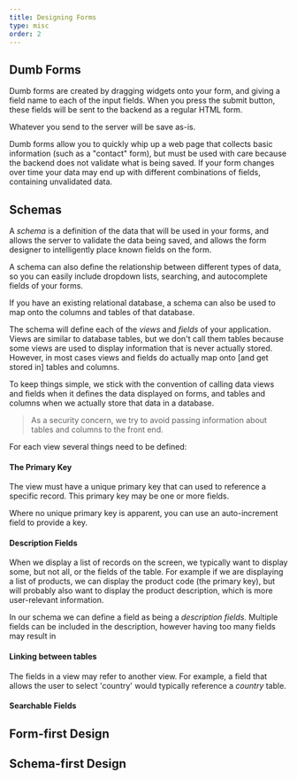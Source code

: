 ```yaml
---
title: Designing Forms
type: misc
order: 2
---
```



## Dumb Forms
Dumb forms are created by dragging widgets onto your form, and giving a field name to each of the input fields. When you press the submit button, these fields will be sent to the backend as a regular HTML form.

Whatever you send to the server will be save as-is.

Dumb forms allow you to quickly whip up a web page that collects basic information (such as a "contact" form), but must be used with care because the backend does not validate what is being saved. If your form changes over time your data may end up with different combinations of fields, containing unvalidated data.

## Schemas
A _schema_ is a definition of the data that will be used in your forms, and allows the server to validate the data being saved, and allows the form designer to intelligently place known fields on the form.

A schema can also define the relationship between different types of data, so you can easily include dropdown lists, searching, and autocomplete fields of your forms.

If you have an existing relational database, a schema can also be used to map onto the columns and tables of that database.

The schema will define each of the _views_ and _fields_ of your application. Views are similar to database tables, but we don't call them tables because some views are used to display information that is never actually stored. However, in most cases views and fields do actually map onto [and get stored in] tables and columns.

To keep things simple, we stick with the convention of calling data views and fields when it defines the data displayed on forms, and tables and columns when we actually store that data in a database.

>    As a security concern, we try to avoid passing information about tables and columns to the front end.

For each view several things need to be defined:
#### The Primary Key
The view must have a unique primary key that can used to reference a specific record. This primary key may be one or more fields.

Where no unique primary key is apparent, you can use an auto-increment field to provide a key.

#### Description Fields
When we display a list of records on the screen, we typically want to display some, but not all, or the fields of the table. For example if we are displaying a list of products, we can display the product code (the primary key), but will probably also want to display the product description, which is more user-relevant information.

In our schema we can define a field as being a _description fields_. Multiple fields can be included in the description, however having too many fields may result in

#### Linking between tables
The fields in a view may refer to another view. For example, a field that allows the user to select 'country' would typically reference a _country_ table.

#### Searchable Fields

## Form-first Design


## Schema-first Design
